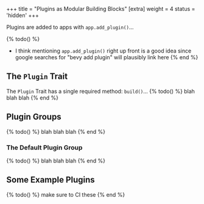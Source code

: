 +++
title = "Plugins as Modular Building Blocks"
[extra]
weight = 4
status = 'hidden'
+++

Plugins are added to apps with `app.add_plugin()`...

{% todo() %}
* I think mentioning `app.add_plugin()` right up front is a good idea since google searches for "bevy add plugin" will plausibly link here
{% end %}

## The `Plugin` Trait
The `Plugin` Trait has a single required method: `build()`...
{% todo() %}
blah blah blah
{% end %}

## Plugin Groups
{% todo() %}
blah blah blah
{% end %}

### The Default Plugin Group
{% todo() %}
blah blah blah
{% end %}

## Some Example Plugins
{% todo() %}
make sure to CI these
{% end %}